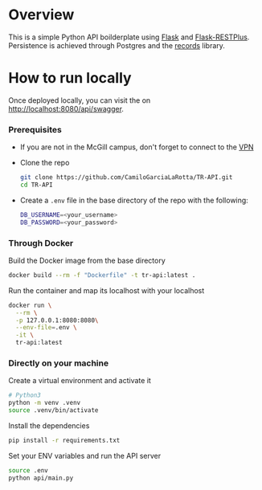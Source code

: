 # Overview

This is a simple Python API boilderplate
using [Flask](http://flask.pocoo.org/) and [Flask-RESTPlus](https://flask-restplus.readthedocs.io/en/stable/).  
Persistence is achieved through Postgres and the [records](https://github.com/kennethreitz/records) library.


# How to run locally

Once deployed locally, you can visit the on [http://localhost:8080/api/swagger](http://localhost:5000/api/swagger).

### Prerequisites
 - If you are not in the McGill campus, don't forget to connect to the [VPN](http://kb.mcgill.ca/kb/?ArticleId=1212&source=article&c=12&cid=2#tab:homeTab:crumb:8:artId:1212:src:article)
 - Clone the repo
 
    ```bash
    git clone https://github.com/CamiloGarciaLaRotta/TR-API.git
    cd TR-API
   ```
 - Create a `.env` file in the base directory of the repo with the following:
 
    ```bash
    DB_USERNAME=<your_username>
    DB_PASSWORD=<your_password>
    ```

### Through Docker

Build the Docker image from the base directory

```bash
docker build --rm -f "Dockerfile" -t tr-api:latest .
```

Run the container and map its localhost with your localhost
```bash
docker run \
  --rm \
  -p 127.0.0.1:8080:8080\
  --env-file=.env \
  -it \
  tr-api:latest
```

### Directly on your machine

Create a virtual environment and activate it
```bash
# Python3
python -m venv .venv
source .venv/bin/activate
```

Install the dependencies

```bash
pip install -r requirements.txt
```

Set your ENV variables and run the API server
```bash
source .env
python api/main.py
```
